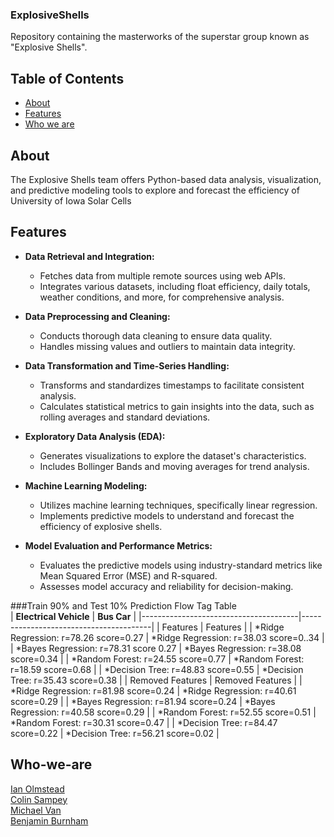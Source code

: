 ### ExplosiveShells
Repository containing the masterworks of the superstar group known as "Explosive Shells". 

## Table of Contents

- [About](#about)
- [Features](#features)
- [Who we are](#Who-we-are)

## About

The Explosive Shells team offers Python-based data analysis, visualization, and predictive modeling tools to explore and forecast the efficiency of University of Iowa Solar Cells

## Features

- **Data Retrieval and Integration:**
  - Fetches data from multiple remote sources using web APIs.
  - Integrates various datasets, including float efficiency, daily totals, weather conditions, and more, for comprehensive analysis.

- **Data Preprocessing and Cleaning:**
  - Conducts thorough data cleaning to ensure data quality.
  - Handles missing values and outliers to maintain data integrity.

- **Data Transformation and Time-Series Handling:**
  - Transforms and standardizes timestamps to facilitate consistent analysis.
  - Calculates statistical metrics to gain insights into the data, such as rolling averages and standard deviations.

- **Exploratory Data Analysis (EDA):**
  - Generates visualizations to explore the dataset's characteristics.
  - Includes Bollinger Bands and moving averages for trend analysis.

- **Machine Learning Modeling:**
  - Utilizes machine learning techniques, specifically linear regression.
  - Implements predictive models to understand and forecast the efficiency of explosive shells.

- **Model Evaluation and Performance Metrics:**
  - Evaluates the predictive models using industry-standard metrics like Mean Squared Error (MSE) and R-squared.
  - Assesses model accuracy and reliability for decision-making.

###Train 90% and Test 10% Prediction Flow Tag Table</br>
| **Electrical Vehicle**                | **Bus Car**                            |
|---------------------------------------|----------------------------------------|
|                Features               |                Features                |
| *Ridge Regression: r=78.26 score=0.27 | *Ridge Regression: r=38.03 score=0..34 |
| *Bayes Regression: r=78.31 score 0.27 | *Bayes Regression: r=38.08 score=0.34  |
| *Random Forest: r=24.55 score=0.77    | *Random Forest: r=18.59 score=0.68     |
|   *Decision Tree: r=48.83 score=0.55  |   *Decision Tree: r=35.43 score=0.38   |
|            Removed Features           |            Removed Features            |
| *Ridge Regression: r=81.98 score=0.24 | *Ridge Regression: r=40.61 score=0.29  |
| *Bayes Regression: r=81.94 score=0.24 | *Bayes Regression: r=40.58 score=0.29  |
| *Random Forest: r=52.55 score=0.51    | *Random Forest: r=30.31 score=0.47     |
| *Decision Tree: r=84.47 score=0.22    | *Decision Tree: r=56.21 score=0.02     |

## Who-we-are
[Ian Olmstead](https://www.linkedin.com/in/ubermensch/)</br>
[Colin Sampey](https://www.linkedin.com/in/colin-sampey/)</br>
[Michael Van](https://www.linkedin.com/in/atmichaelvan/)</br>
[Benjamin Burnham](https://www.linkedin.com/in/benjamin-j-burnham/)</br>
